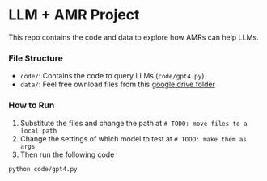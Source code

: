 # LLM + AMR Project

This repo contains the code and data to explore how AMRs can help LLMs.



### File Structure

- `code/`: Contains the code to query LLMs (`code/gpt4.py`)
- `data/`: Feel free ownload files from this [google drive folder](https://drive.google.com/drive/folders/17pwdiiu7U1oyly8YwMtqCRdu3GBIWT3K?usp=drive_link)



### How to Run

1. Substitute the files and change the path at `# TODO: move files to a local path`
2. Change the settings of which model to test at `# TODO: make them as args`
3. Then run the following code

```bash
python code/gpt4.py
```


